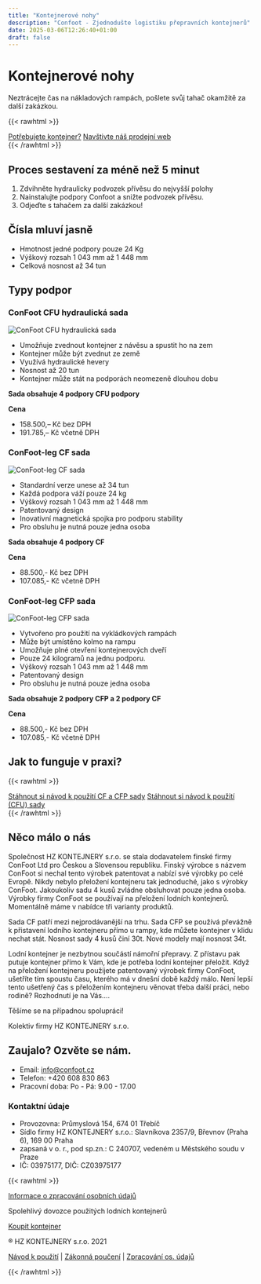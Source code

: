 ```yaml
---
title: "Kontejnerové nohy"
description: "Confoot - Zjednodušte logistiku přepravních kontejnerů"
date: 2025-03-06T12:26:40+01:00
draft: false
---
```


# Kontejnerové nohy

Neztrácejte čas na nákladových rampách, pošlete svůj tahač okamžitě za další zakázkou.

{{< rawhtml >}}
<div class="cta-button">
    <a href="https://www.hz-containers.com/cs" class="btn btn-primary">Potřebujete kontejner?</a>
    <a href="https://www.hz-containers.com/cs" class="btn btn-secondary">Navštivte náš prodejní web</a>
</div>
{{< /rawhtml >}}

## Proces sestavení za méně než 5 minut

1. Zdvihněte hydraulicky podvozek přívěsu do nejvyšší polohy
2. Nainstalujte podpory Confoot a snižte podvozek přívěsu.
3. Odjeďte s tahačem za další zakázkou!

## Čísla mluví jasně

- Hmotnost jedné podpory pouze 24 Kg
- Výškový rozsah 1 043 mm až 1 448 mm
- Celková nosnost až 34 tun

## Typy podpor

### ConFoot CFU hydraulická sada

![ConFoot CFU hydraulická sada](/wp-content/uploads/2022/02/DSC00690-1125x818.jpg)

- Umožňuje zvednout kontejner z návěsu a spustit ho na zem
- Kontejner může být zvednut ze země
- Využívá hydraulické hevery
- Nosnost až 20 tun
- Kontejner může stát na podporách neomezeně dlouhou dobu

**Sada obsahuje 4 podpory CFU podpory**

**Cena**
- 158.500,– Kč bez DPH
- 191.785,– Kč včetně DPH

### ConFoot-leg CF sada

![ConFoot-leg CF sada](/wp-content/uploads/2021/05/confoot_CF_1.jpg)

- Standardní verze unese až 34 tun
- Každá podpora váží pouze 24 kg
- Výškový rozsah 1 043 mm až 1 448 mm
- Patentovaný design
- Inovativní magnetická spojka pro podporu stability
- Pro obsluhu je nutná pouze jedna osoba

**Sada obsahuje 4 podpory CF**

**Cena**
- 88.500,- Kč bez DPH
- 107.085,- Kč včetně DPH

### ConFoot-leg CFP sada

![ConFoot-leg CFP sada](/wp-content/uploads/2021/05/confoot_CFP_1.jpg)

- Vytvořeno pro použití na vykládkových rampách
- Může být umístěno kolmo na rampu
- Umožňuje plné otevření kontejnerových dveří
- Pouze 24 kilogramů na jednu podporu.
- Výškový rozsah 1 043 mm až 1 448 mm
- Patentovaný design
- Pro obsluhu je nutná pouze jedna osoba

**Sada obsahuje 2 podpory CFP a 2 podpory CF**

**Cena**
- 88.500,- Kč bez DPH
- 107.085,- Kč včetně DPH

## Jak to funguje v praxi?

{{< rawhtml >}}
<div class="downloads">
    <a href="/wp-content/uploads/2021/07/confoot_navod-k-pouziti_CZ.pdf" class="btn btn-download">Stáhnout si návod k použití CF a CFP sady</a>
    <a href="/wp-content/uploads/2022/02/confoot_CFU_navod-k-pouziti_CZ.pdf" class="btn btn-download">Stáhnout si návod k použití (CFU) sady</a>
</div>
{{< /rawhtml >}}

## Něco málo o nás

Společnost HZ KONTEJNERY s.r.o. se stala dodavatelem finské firmy ConFoot Ltd pro Českou a Slovensou republiku. Finský výrobce s názvem ConFoot si nechal tento výrobek patentovat a nabízí své výrobky po celé Evropě. Nikdy nebylo přeložení kontejneru tak jednoduché, jako s výrobky ConFoot. Jakoukoliv sadu 4 kusů zvládne obsluhovat pouze jedna osoba. Výrobky firmy ConFoot se používají na přeložení lodních kontejnerů. Momentálně máme v nabídce tři varianty produktů. 

Sada CF patří mezi nejprodávanější na trhu. Sada CFP se používá převážně k přistavení lodního kontejneru přímo u rampy, kde můžete kontejner v klidu nechat stát. Nosnost sady 4 kusů činí 30t. Nové modely mají nosnost 34t.

Lodní kontejner je nezbytnou součástí námořní přepravy. Z přístavu pak putuje kontejner přímo k Vám, kde je potřeba lodní kontejner přeložit. Když na přeložení kontejneru použijete patentovaný výrobek firmy ConFoot, ušetříte tím spoustu času, kterého má v dnešní době každý málo. Není lepší tento ušetřený čas s přeložením kontejneru věnovat třeba další práci, nebo rodině? Rozhodnutí je na Vás….

Těšíme se na případnou spolupráci!

Kolektiv firmy HZ KONTEJNERY s.r.o.

## Zaujalo? Ozvěte se nám.

- Email: info@confoot.cz 
- Telefon: +420 608 830 863
- Pracovní doba: Po - Pá: 9.00 - 17.00

### Kontaktní údaje
- Provozovna: Průmyslová 154, 674 01 Třebíč 
- Sídlo firmy HZ KONTEJNERY s.r.o.: Slavníkova 2357/9, Břevnov (Praha 6), 169 00 Praha
- zapsaná v o. r., pod sp.zn.: C 240707, vedeném u Městského soudu v Praze 
- IČ: 03975177, DIČ: CZ03975177

{{< rawhtml >}}
<div class="footer-cta">
    <p><a href="/wp-content/uploads/2021/05/confoot_zpracovani-osobnich_udaju.pdf">Informace o zpracování osobních údajů</a></p>
    <div>
        <p>Spolehlivý dovozce použitých lodních kontejnerů</p>
        <a href="https://www.hz-containers.com/cs" class="btn btn-primary">Koupit kontejner</a>
    </div>
    <p>® HZ KONTEJNERY s.r.o. 2021</p>
    <p>
        <a href="#">Návod k použití</a> | 
        <a href="#">Zákonná poučení</a> | 
        <a href="/wp-content/uploads/2021/05/confoot_zpracovani-osobnich_udaju.pdf">Zpracování os. údajů</a>
    </p>
</div>
{{< /rawhtml >}}
